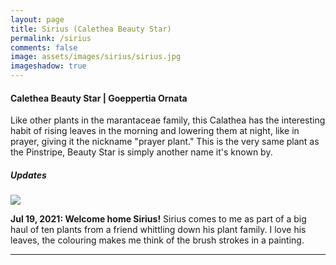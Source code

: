 ```yaml
---
layout: page
title: Sirius (Calethea Beauty Star)
permalink: /sirius
comments: false
image: assets/images/sirius/sirius.jpg
imageshadow: true
---
```


#### Calethea Beauty Star | Goeppertia Ornata

Like other plants in the marantaceae family, this Calathea has the interesting habit of rising leaves in the morning and lowering them at night, like in prayer, giving it the nickname "prayer plant." This is the very same plant as the Pinstripe, Beauty Star is simply another name it's known by.

##### Updates

<img class="figure-img" src="{{site.baseurl}}/assets/images/sirius/sirius-jul21-21.jpg">

**Jul 19, 2021: Welcome home Sirius!** Sirius comes to me as part of a big haul of ten plants from a friend whittling down his plant family.  I love his leaves, the colouring makes me think of the brush strokes in a painting.

<hr/>